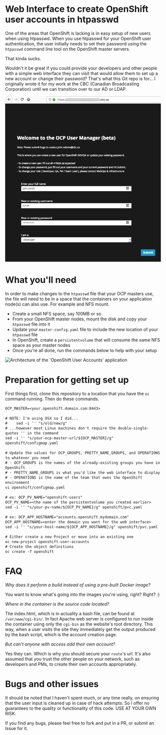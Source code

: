 # Web Interface to create OpenShift user accounts in htpasswd

One of the areas that OpenShift is lacking is in easy setup of new users when using htpasswd.  When you use htpasswd for your 
OpenShift user authentication, the user initially needs to set their password using the `htpasswd` command line tool on the
OpenShift master servers.

That kinda sucks.

Wouldn't it be great if you could provide your developers and other people with a simple web interface they can visit that
would allow them to set up a new account or change their password?  That's what this Git repo is for...  I originally wrote
it for my work at the CBC (Canadian Broadcasting Corporation) until we can transition over to our AD or LDAP.

![OpenShift user account creation through a web interface](web-interface.png)

# What you'll need

In order to make changes to the `htpasswd` file that your OCP masters use, the file will need to be in a space that the
containers on your application node(s) can also use.  For example and NFS mount.

- Create a small NFS space, say 100MB or so
- From your OpenShift master nodes, mount the disk and copy your `htpasswd` file into it
- Update your `master-config.yaml` file to include the new location of your `htpasswd` file
- In OpenShift, create a `persistentvolume` that will consume the same NFS space as your master nodes
- Once you're all done, run the commands below to help with your setup


![Architecture of the 'OpenShift User Accounts' application](ocp-users.png)


# Preparation for getting set up

First things first, clone this repository to a location that you have the `oc` command running.  Then do these commands.

```
OCP_MASTER=<your.openshift.domain.com:8443>

# NOTE: I'm using OSX so I did...
#    sed -i '' "s/old/new/g"
# ...however most Linux machines don't require the double-single-quotes '' in the command
sed -i '' "s/your-ocp-master-url/${OCP_MASTER}/g" openshift/configmap.yaml

# Update the values for OCP_GROUPS, PRETTY_NAME_GROUPS, and OPERATIONS to whatever you need
# - OCP_GROUPS is the names of the already-existing groups you have in OpenShift
# - PRETTY_NAME_GROUPS is what you'd like the web interface to display
# - OPERATIONS is the name of the team that owns the OpenShift environment
vi openshift/configmap.yaml

# ex: OCP_PV_NAME="openshift-users"
OCP_PV_NAME=<the name of the persistentvolume you created earlier>
sed -i '' "s/your-pv-name/${OCP_PV_NAME}/g" openshift/pvc.yaml

# ex: OCP_APP_HOSTNAME="accounts.openshift.mydomain.com"
OCP_APP_HOSTNAME=<enter the domain you want for the web interface>
sed -i '' "s/your-host-name/${OCP_APP_HOSTNAME}/g" openshift/pvc.yaml

# Either create a new Project or move into an existing one
oc new-project openshift-user-accounts
# Create the object definitions
oc create -f openshift
```

# FAQ

_Why does it perform a build instead of using a pre-built Docker image?_

You want to know what's going into the images you're using, right?  Right? :)

_Where in the container is the source code located?_

The index.html, which is in actuality a bash file, can be found at `/var/www/cgi-bin/`.  In fact Apache web server is configured to run inside the
container using only the `cgi-bin` as the website's root directory.  This way, when a user visits the site they immediately get the output produced
by the bash script, which is the account creation page.

_But can't anyone with access add their own account?_

Yes they can.  Which is why you should secure your `route`'s url.  It's also assumed that you trust the other people on your network, such as
developers and PMs, to create their own accounts appropriately.

# Bugs and other issues

It should be noted that I haven't spent much, or any time really, on ensuring that the user input is cleaned up in case of hack attempts.
So I offer no guarantees to the quality or functionality of this code.  USE AT YOUR OWN RISK.

If you find any bugs, please feel free to fork and put in a PR, or submit an Issue for it.


